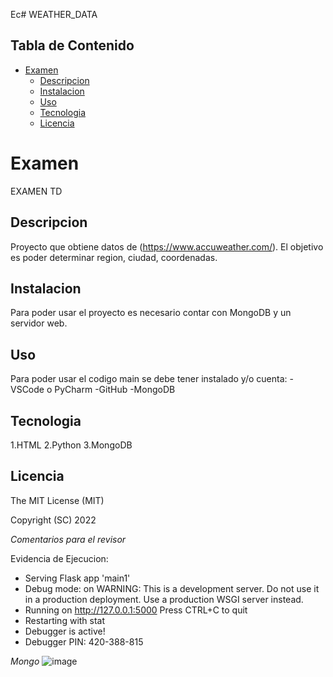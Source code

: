 Ec# WEATHER_DATA

## Tabla de Contenido
- [Examen](#examen)
  - [Descripcion](#descripcion)
  - [Instalacion](#instalacion)
  - [Uso](#uso)
  - [Tecnologia](#tecnologia)
  - [Licencia](#licencia)

# Examen
EXAMEN TD
## Descripcion
Proyecto que obtiene datos de (https://www.accuweather.com/). El objetivo es poder determinar region, ciudad, coordenadas.
## Instalacion
Para poder usar el proyecto es necesario contar con MongoDB y un servidor web.
## Uso
Para poder usar el codigo main se debe tener instalado y/o cuenta:
-VSCode o PyCharm
-GitHub
-MongoDB
## Tecnologia
1.HTML
2.Python
3.MongoDB
## Licencia

The MIT License (MIT)

Copyright (SC) 2022

*Comentarios para el revisor* 

Evidencia de Ejecucion:
 * Serving Flask app 'main1'
 * Debug mode: on
WARNING: This is a development server. Do not use it in a production deployment. Use a production WSGI server instead.
 * Running on http://127.0.0.1:5000
Press CTRL+C to quit
 * Restarting with stat
 * Debugger is active!
 * Debugger PIN: 420-388-815

*Mongo*
![image](https://github.com/scampoverde/Examen/assets/140032905/e04dbb71-c7b5-4720-a225-e293f33bcc6d)
